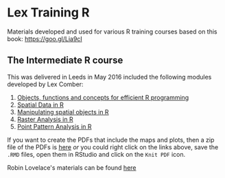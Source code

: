 # Lex Training R
Materials developed and used for various R training courses based on this book: https://goo.gl/Lia9cI

## The Intermediate R course 
This was delivered in Leeds in May 2016 included the following modules developed by Lex Comber:

1. [Objects, functions and concepts for efficient R programming](https://github.com/lexcomber/LexTrainingR/blob/master/Objects_Functions.Rmd)
2. [Spatial Data in R](https://github.com/lexcomber/LexTrainingR/blob/master/Spatial_Data_in_R.Rmd)
3. [Manipulating spatial objects in R](https://github.com/lexcomber/LexTrainingR/blob/master/Manipluating_Spatial_Objects.Rmd)
4. [Raster Analysis in R](https://github.com/lexcomber/LexTrainingR/blob/master/Raster_Analysis.Rmd)
5. [Point Pattern Analysis in R](https://github.com/lexcomber/LexTrainingR/blob/master/Point_Pattern.Rmd)

If you want to create the PDFs that include the maps and plots, then a zip file of the PDFs is [here](https://github.com/lexcomber/LexTrainingR/blob/master/The%20Intermediate%20R%20course%20PDFs.zip) *or* you could right click on the links above, save the `.RMD` files, open them in RStudio and click on the `Knit PDF` icon.

Robin Lovelace's materials can be found [here](https://github.com/Robinlovelace/Creating-maps-in-R/tree/master/course-info)

